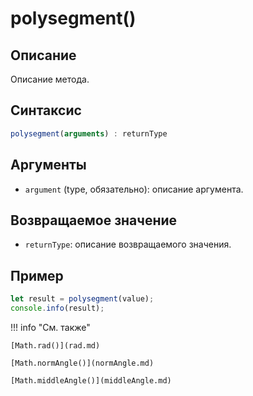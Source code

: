 # polysegment()

## Описание
Описание метода.

## Синтаксис
```javascript
polysegment(arguments) : returnType
```

## Аргументы
- `argument` (type, обязательно): описание аргумента.

## Возвращаемое значение
- `returnType`: описание возвращаемого значения.

## Пример
```javascript linenums="1"
let result = polysegment(value);
console.info(result);
```

!!! info "См. также"

    [Math.rad()](rad.md)

    [Math.normAngle()](normAngle.md)

    [Math.middleAngle()](middleAngle.md)
